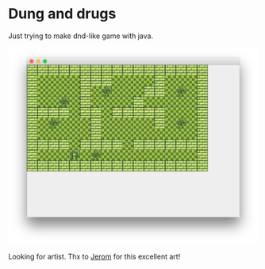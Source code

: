 # Dung and drugs

Just trying to make dnd-like game with java.

![preview](img/preview.png)

Looking for artist. Thx to [Jerom](https://opengameart.org/content/32x32-fantasy-tileset)
for this excellent art!
